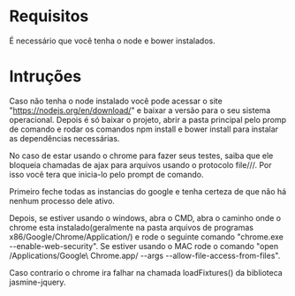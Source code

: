 # Requisitos

É necessário que você tenha o node e bower instalados.

# Intruções

Caso não tenha o node instalado você pode acessar o site "https://nodejs.org/en/download/" e baixar a versão para o seu sistema operacional.
Depois é só baixar o projeto, abrir a pasta principal pelo promp de comando e rodar os comandos npm install e bower install para instalar as dependências necessárias.

No caso de estar usando o chrome para fazer seus testes, saiba que ele bloqueia chamadas de ajax para arquivos usando o protocolo file///.
Por isso você tera que inicia-lo pelo prompt de comando.

Primeiro feche todas as instancias do google e tenha certeza de que não há nenhum processo dele ativo.

Depois, se estiver usando o windows, abra o CMD, abra o caminho onde o chrome esta instalado(geralmente na pasta arquivos de programas x86/Google/Chrome/Application/) e rode o seguinte comando "chrome.exe --enable-web-security".
Se estiver usando o MAC rode o comando "open /Applications/Google\ Chrome.app/ --args --allow-file-access-from-files".

Caso contrario o chrome ira falhar na chamada loadFixtures() da biblioteca jasmine-jquery.
